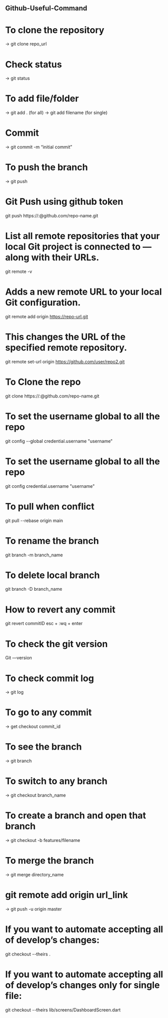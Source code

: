 ## Github-Useful-Command

# To clone the repository
-> git clone repo_url

# Check status
-> git status 

# To add file/folder 
-> git add . (for all)
-> git add filename (for single)

# Commit
-> git commit -m “initial commit”

# To push the branch
-> git push

# Git Push using github token
git push https://<Username>:<GithubToken>@github.com/repo-name.git

# List all remote repositories that your local Git project is connected to — along with their URLs.
git remote -v

# Adds a new remote URL to your local Git configuration.
git remote add origin https://repo-url.git

# This changes the URL of the specified remote repository.
git remote set-url origin https://github.com/user/repo2.git

# To Clone the repo
git clone https://<Username>:<GithubToken>@github.com/repo-name.git

# To set the username global to all the repo
git config --global credential.username "username"

# To set the username global to all the repo
git config credential.username "username"

# To pull when conflict 
git pull --rebase origin main

# To rename the branch
git branch -m branch_name

# To delete local branch
git branch -D branch_name

# How to revert any commit 
git revert commitID
esc + :wq + enter

# To check the git version
Git —version

# To check commit log
-> git log

# To go to any commit
-> get checkout commit_id

# To see the branch
-> git branch

# To switch to any branch
-> git checkout branch_name

# To create a branch and open that branch
-> git checkout -b features/filename

# To merge the branch 
-> git merge directory_name

# git remote add origin url_link
-> git push -u origin master

# If you want to automate accepting all of develop’s changes:
git checkout --theirs .

# If you want to automate accepting all of develop’s changes only for single file:
git checkout --theirs lib/screens/DashboardScreen.dart
